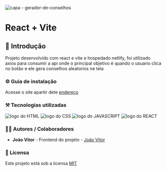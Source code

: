 ![capa - gerador-de-conselhos](https://github.com/user-attachments/assets/c29bec68-3507-4066-b356-28801e3153f7)

# React + Vite

## 🎯 Introdução

Projeto desenvolvido com react e vite e hospedado netlify, foi utilizado axios para consumir a api onde o principal objetivo é quando o usuario clica no botão e ele gera conselhos aleatorios ne tela

### ⚙️ Guia de instalação

Acesse o site apartir dete <a href='https://projeto-gerador-de-conselho.netlify.app/'>endereço</a>

### ⚒️ Tecnologias utilizadas

<div>
  <img src='https://img.shields.io/badge/HTML5-E34F26?style=for-the-badge&logo=html5&logoColor=white' alt='logo do HTML'>
  <img src='https://img.shields.io/badge/CSS3-1572B6?style=for-the-badge&logo=css3&logoColor=white' alt='logo do CSS'>
  <img src='https://img.shields.io/badge/JavaScript-F7DF1E?style=for-the-badge&logo=javascript&logoColor=black' alt='logo do JAVASCRIPT'>
  <img src='https://img.shields.io/badge/React-20232A?style=for-the-badge&logo=react&logoColor=61DAFB' alt='logo do REACT'>
</div>

### 👨‍💻 Autores / Colaboradores

- **João Vitor** - Frontend do projeto - [João Vitor](https://linkedin.com/in/joão-vitor-souzaa)

### 📃 Licensa

Este projeto está sob a licensa [MIT]()

